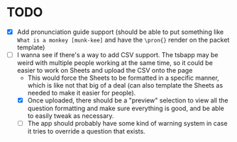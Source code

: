 # TODO
- [x] Add pronunciation guide support (should be able to put something like `What is a monkey [munk-kee]` and have the `\pron{}` render on the packet template)
- [ ] I wanna see if there's a way to add CSV support. The tsbapp may be weird with multiple people working at the same time, so it could be easier to work on Sheets and upload the CSV onto the page
    - This would force the Sheets to be formatted in a specific manner, which is like not that big of a deal (can also template the Sheets as needed to make it easier for people).
    - [x] Once uploaded, there should be a "preview" selection to view all the question formatting and make sure everything is good, and be able to easily tweak as necessary.
    - [ ] The app should probably have some kind of warning system in case it tries to override a question that exists.